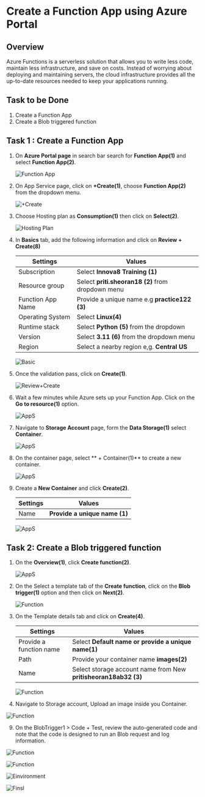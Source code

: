 # Create a Function App using Azure Portal


## Overview

Azure Functions is a serverless solution that allows you to write less code, maintain less infrastructure, and save on costs. Instead of worrying about deploying and maintaining servers, the cloud infrastructure provides all the up-to-date resources needed to keep your applications running.

## Task to be Done

1. Create a Function App
1. Create a Blob triggered function 


## Task 1 : Create a Function App

1. On **Azure Portal page** in search bar search for **Function App(1)** and select **Function App(2)**.

   ![Function App](Search.png)

2. On App Service page, click on **+Create(1)**, choose **Function App(2)** from the dropdown menu.

   ![+Create](Create.png)

3. Choose Hosting plan as **Consumption(1)** then click on **Select(2)**.

   ![Hosting Plan](Hosting.png)

4. In **Basics** tab, add the following information and click on **Review + Create(8)**

   | **Settings**                    | **Values**                                               |
   |---------------------------------|----------------------------------------------------------|
   | Subscription                    | Select **Innova8 Training (1)**                          |
   | Resource group                  | Select **priti.sheoran18 (2)** from dropdown menu        |
   | Function App Name               | Provide a unique name e.g **practice122 (3)**            |
   | Operating System                | Select **Linux(4)**                                      |
   | Runtime stack                   | Select **Python (5)**  from the dropdown                 |
   | Version                         | Select  **3.11 (6)** from the dropdown menu              |
   | Region                          | Select a nearby region e,g. **Central US**               |

   ![Basic](Basic.png)

6. Once the validation pass, click on **Create(1)**.

   ![Review+Create](Create1.png) 

7. Wait a few minutes while Azure sets up your Function App. Click on the **Go to resource(1)** option.

   ![AppS](Resource.png)
   
9. Navigate to **Storage Account** page, form the **Data Storage(1)** select **Container**.  
    
   ![AppS](Container.png)

10. On the container page, select ** + Container(1)** to create a new container.

    ![AppS](CC.png)

11. Create a **New Container** and click **Create(2)**.
    
    | **Settings**                    | **Values**                                               |
    |---------------------------------|----------------------------------------------------------|
    | Name                            |  **Provide a unique name (1)**                           |

    ![AppS](New.png)    
   
## Task 2: Create a Blob triggered function 

1. On the **Overview(1)**, click **Create function(2)**.

   ![AppS](Function.png)
   
3. On the Select a template tab of the **Create function**, click on the **Blob trigger(1)** option and then click on **Next(2)**.

   ![Function](Function1.png)
   
5. On the Template details tab and click on **Create(4)**.

   | **Settings**                    | **Values**                                                            |
   |---------------------------------|-----------------------------------------------------------------------|
   | Provide a function name         | Select **Default name or provide a unique name(1)**                   |
   | Path                            | Provide your container name **images(2)**                             |
   | Name                            | Select storage account name from New **pritisheoran18ab32 (3)**       |

   ![Function](Function3.png)
    
7. Navigate to Storage account, Upload an image inside you Container.

  ![Function](Upload.png)
  
9. On the BlobTrigger1 > Code + Test, review the auto-generated code and note that the code is designed to run an Blob request and log information.

  ![Function](Log.png)
 
  ![Function](EV.png)
 
  ![Einvironment](Env.png)
 
  ![Finsl](Final.png)

   



   

   
